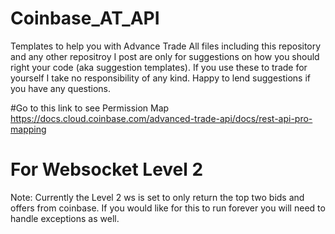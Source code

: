 # Coinbase_AT_API
Templates to help you with Advance Trade
All files including this repository and any other repositroy I post are only for suggestions on how you should right your code (aka suggestion templates). If you use these to trade for yourself I take no responsibility of any kind. Happy to lend suggestions if you have any questions.   

#Go to this link to see Permission Map 
https://docs.cloud.coinbase.com/advanced-trade-api/docs/rest-api-pro-mapping

# For Websocket Level 2
Note: Currently the Level 2 ws is set to only return the top two bids and offers from coinbase. If you would like for this to run forever you will need to handle exceptions as well. 
